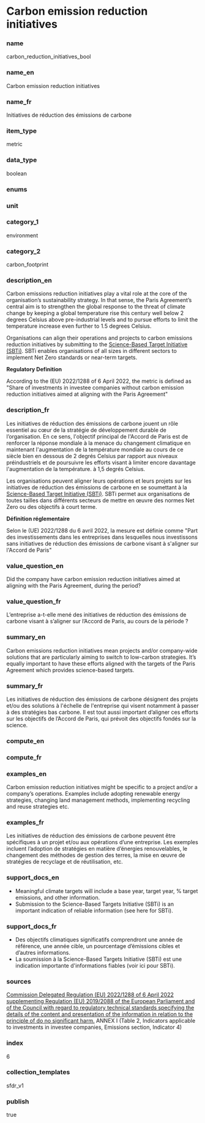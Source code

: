 # Carbon emission reduction initiatives

### name

carbon_reduction_initiatives_bool

### name_en

Carbon emission reduction initiatives

### name_fr

Initiatives de réduction des émissions de carbone

### item_type

metric

### data_type

boolean

### enums



### unit



### category_1

environment

### category_2

carbon_footprint

### description_en

Carbon emissions reduction initiatives play a vital role at the core of the organisation’s sustainability strategy. In that sense, the Paris Agreement’s central aim is to strengthen the global response to the threat of climate change by keeping a global temperature rise this century well below 2 degrees Celsius above pre-industrial levels and to pursue efforts to limit the temperature increase even further to 1.5 degrees Celsius.

Organisations can align their operations and projects to carbon emissions reduction initiatives by submitting to the [Science-Based Target Initiative (SBTi)](https://sciencebasedtargets.org/faqs). SBTi enables organisations of all sizes in different sectors to implement Net Zero standards or near-term targets. 

**Regulatory Definition**

According to the (EU) 2022/1288 of 6 April 2022, the metric is defined as "Share of investments in investee companies without carbon emission reduction initiatives aimed at aligning with the Paris Agreement" 


### description_fr

Les initiatives de réduction des émissions de carbone jouent un rôle essentiel au cœur de la stratégie de développement durable de l’organisation. En ce sens, l'objectif principal de l'Accord de Paris est de renforcer la réponse mondiale à la menace du changement climatique en maintenant l'augmentation de la température mondiale au cours de ce siècle bien en dessous de 2 degrés Celsius par rapport aux niveaux préindustriels et de poursuivre les efforts visant à limiter encore davantage l'augmentation de la température. à 1,5 degrés Celsius.

Les organisations peuvent aligner leurs opérations et leurs projets sur les initiatives de réduction des émissions de carbone en se soumettant à la [Science-Based Target Initiative (SBTi)](https://sciencebasedtargets.org/faqs). SBTi permet aux organisations de toutes tailles dans différents secteurs de mettre en œuvre des normes Net Zero ou des objectifs à court terme.

**Définition réglementaire**

Selon le (UE) 2022/1288 du 6 avril 2022, la mesure est définie comme "Part des investissements dans les entreprises dans lesquelles nous investissons sans initiatives de réduction des émissions de carbone visant à s'aligner sur l'Accord de Paris"

### value_question_en

Did the company have carbon emission reduction initiatives aimed at aligning with the Paris Agreement, during the period?

### value_question_fr

L’entreprise a-t-elle mené des initiatives de réduction des émissions de carbone visant à s’aligner sur l’Accord de Paris, au cours de la période ?

### summary_en

Carbon emissions reduction initiatives mean projects and/or company-wide solutions that are particularly aiming to switch to low-carbon strategies. It’s equally important to have these efforts aligned with the targets of the Paris Agreement which provides science-based targets.

### summary_fr

Les initiatives de réduction des émissions de carbone désignent des projets et/ou des solutions à l'échelle de l'entreprise qui visent notamment à passer à des stratégies bas carbone. Il est tout aussi important d’aligner ces efforts sur les objectifs de l’Accord de Paris, qui prévoit des objectifs fondés sur la science.

### compute_en



### compute_fr



### examples_en

Carbon emission reduction initiatives might be specific to a project and/or a company’s operations. Examples include adopting renewable energy strategies, changing land management methods, implementing recycling and reuse strategies etc.

### examples_fr

Les initiatives de réduction des émissions de carbone peuvent être spécifiques à un projet et/ou aux opérations d’une entreprise. Les exemples incluent l’adoption de stratégies en matière d’énergies renouvelables, le changement des méthodes de gestion des terres, la mise en œuvre de stratégies de recyclage et de réutilisation, etc.

### support_docs_en

- Meaningful climate targets will include a base year, target year, % target emissions, and other information.
- Submission to the Science-Based Targets Initiative (SBTi) is an important indication of reliable information (see here for SBTi).

### support_docs_fr

- Des objectifs climatiques significatifs comprendront une année de référence, une année cible, un pourcentage d’émissions cibles et d’autres informations.
- La soumission à la Science-Based Targets Initiative (SBTi) est une indication importante d'informations fiables (voir ici pour SBTi).

### sources

[Commission Delegated Regulation (EU) 2022/1288 of 6 April 2022 supplementing Regulation (EU) 2019/2088 of the European Parliament and of the Council with regard to regulatory technical standards specifying the details of the content and presentation of the information in relation to the principle of do no significant harm.](https://eur-lex.europa.eu/eli/reg_del/2022/1288/oj)
ANNEX I (Table 2, Indicators applicable to investments in investee companies, Emissions section, Indicator 4)
            
### index

6

### collection_templates

sfdr_v1

### publish

true
